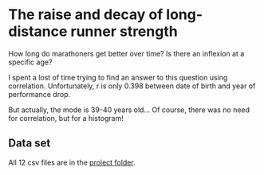 # The raise and decay of long-distance runner strength

How long do marathoners get better over time? Is there an inflexion at a specific age?

I spent a lost of time trying to find an answer to this question using correlation. Unfortunately, r is only 0.398 between date of birth and year of performance drop.

But actually, the mode is 39-40 years old... Of course, there was no need for correlation, but for a histogram!

## Data set

All 12 csv files are in the [project folder](https://github.com/palrogg/playfair-projects/tree/master/projects/paul-ronga/marathoner_evolution).


